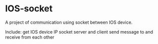 # IOS-socket

A project of communication using socket between IOS device.

Include:
get IOS device IP
socket server and client
send message to and receive from each other
